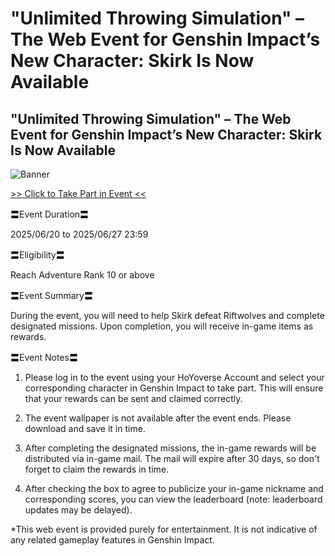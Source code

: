 # "Unlimited Throwing Simulation" – The Web Event for Genshin Impact’s New Character: Skirk Is Now Available
## "Unlimited Throwing Simulation" – The Web Event for Genshin Impact’s New Character: Skirk Is Now Available
![Banner](https://sdk.hoyoverse.com/upload/ann/2025/06/10/62d6bbb0a06a4a1b9f07e3c31e56f303_2430864241939072428.jpg)

[>> Click to Take Part in Event <<](https://act.hoyoverse.com/ys/event/e20250620skk-fboy94/index.html?game_biz=hk4e_global&sign_type=2&auth_appid=e20250620rolewarm&authkey_ver=1&utm_source=ingame&utm_medium=notice)

〓Event Duration〓

2025/06/20 to <t class="t_gl" contenteditable="false">2025/06/27 23:59</t>

〓Eligibility〓

Reach Adventure Rank 10 or above

〓Event Summary〓

During the event, you will need to help Skirk defeat Riftwolves and complete designated missions. Upon completion, you will receive in-game items as rewards.

〓Event Notes〓

1. Please log in to the event using your HoYoverse Account and select your corresponding character in Genshin Impact to take part. This will ensure that your rewards can be sent and claimed correctly.

2. The event wallpaper is not available after the event ends. Please download and save it in time.

3. After completing the designated missions, the in-game rewards will be distributed via in-game mail. The mail will expire after 30 days, so don't forget to claim the rewards in time.

4. After checking the box to agree to publicize your in-game nickname and corresponding scores, you can view the leaderboard (note: leaderboard updates may be delayed).

*This web event is provided purely for entertainment. It is not indicative of any related gameplay features in Genshin Impact.
